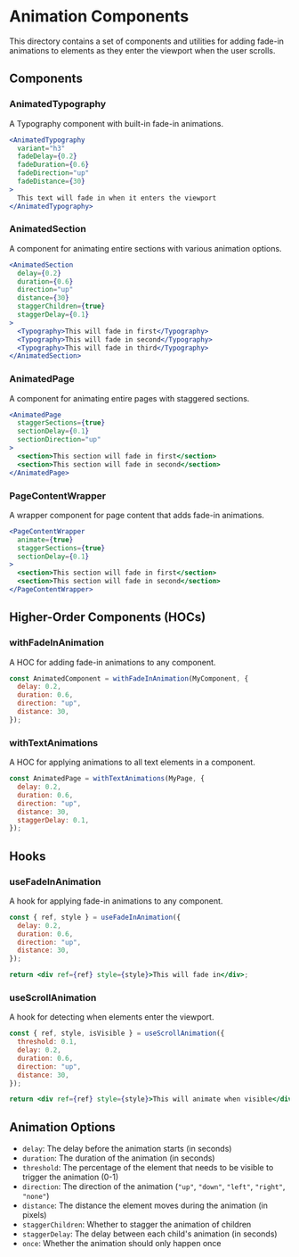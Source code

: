 # Animation Components

This directory contains a set of components and utilities for adding fade-in animations to elements as they enter the viewport when the user scrolls.

## Components

### AnimatedTypography

A Typography component with built-in fade-in animations.

```jsx
<AnimatedTypography
  variant="h3"
  fadeDelay={0.2}
  fadeDuration={0.6}
  fadeDirection="up"
  fadeDistance={30}
>
  This text will fade in when it enters the viewport
</AnimatedTypography>
```

### AnimatedSection

A component for animating entire sections with various animation options.

```jsx
<AnimatedSection
  delay={0.2}
  duration={0.6}
  direction="up"
  distance={30}
  staggerChildren={true}
  staggerDelay={0.1}
>
  <Typography>This will fade in first</Typography>
  <Typography>This will fade in second</Typography>
  <Typography>This will fade in third</Typography>
</AnimatedSection>
```

### AnimatedPage

A component for animating entire pages with staggered sections.

```jsx
<AnimatedPage
  staggerSections={true}
  sectionDelay={0.1}
  sectionDirection="up"
>
  <section>This section will fade in first</section>
  <section>This section will fade in second</section>
</AnimatedPage>
```

### PageContentWrapper

A wrapper component for page content that adds fade-in animations.

```jsx
<PageContentWrapper
  animate={true}
  staggerSections={true}
  sectionDelay={0.1}
>
  <section>This section will fade in first</section>
  <section>This section will fade in second</section>
</PageContentWrapper>
```

## Higher-Order Components (HOCs)

### withFadeInAnimation

A HOC for adding fade-in animations to any component.

```jsx
const AnimatedComponent = withFadeInAnimation(MyComponent, {
  delay: 0.2,
  duration: 0.6,
  direction: "up",
  distance: 30,
});
```

### withTextAnimations

A HOC for applying animations to all text elements in a component.

```jsx
const AnimatedPage = withTextAnimations(MyPage, {
  delay: 0.2,
  duration: 0.6,
  direction: "up",
  distance: 30,
  staggerDelay: 0.1,
});
```

## Hooks

### useFadeInAnimation

A hook for applying fade-in animations to any component.

```jsx
const { ref, style } = useFadeInAnimation({
  delay: 0.2,
  duration: 0.6,
  direction: "up",
  distance: 30,
});

return <div ref={ref} style={style}>This will fade in</div>;
```

### useScrollAnimation

A hook for detecting when elements enter the viewport.

```jsx
const { ref, style, isVisible } = useScrollAnimation({
  threshold: 0.1,
  delay: 0.2,
  duration: 0.6,
  direction: "up",
  distance: 30,
});

return <div ref={ref} style={style}>This will animate when visible</div>;
```

## Animation Options

- `delay`: The delay before the animation starts (in seconds)
- `duration`: The duration of the animation (in seconds)
- `threshold`: The percentage of the element that needs to be visible to trigger the animation (0-1)
- `direction`: The direction of the animation (`"up"`, `"down"`, `"left"`, `"right"`, `"none"`)
- `distance`: The distance the element moves during the animation (in pixels)
- `staggerChildren`: Whether to stagger the animation of children
- `staggerDelay`: The delay between each child's animation (in seconds)
- `once`: Whether the animation should only happen once 